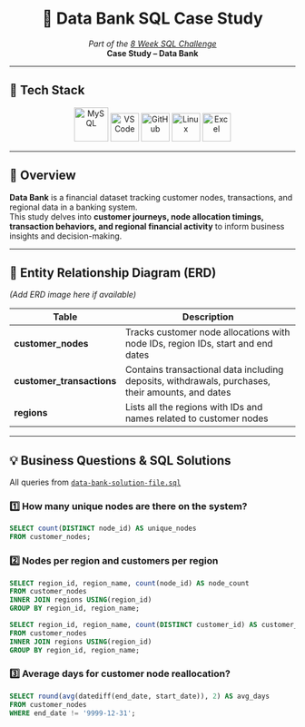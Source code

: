 <h1 align="center">🏦 Data Bank SQL Case Study</h1>
<p align="center">
  <i>Part of the <a href="https://8weeksqlchallenge.com/">8 Week SQL Challenge</a></i><br>
  <b>Case Study – Data Bank</b>
</p>

---

## 🧰 Tech Stack
<p align="center">
  <img src="https://cdn.jsdelivr.net/gh/devicons/devicon/icons/mysql/mysql-original-wordmark.svg" width="60" alt="MySQL"/>
  <img src="https://cdn.jsdelivr.net/gh/devicons/devicon/icons/vscode/vscode-original.svg" width="50" alt="VS Code"/>
  <img src="https://cdn.jsdelivr.net/gh/devicons/devicon/icons/github/github-original.svg" width="50" alt="GitHub"/>
  <img src="https://cdn.jsdelivr.net/gh/devicons/devicon/icons/linux/linux-original.svg" width="50" alt="Linux"/>
  <img src="https://upload.wikimedia.org/wikipedia/commons/7/7f/Microsoft_Office_Excel_%282019–present%29.svg" width="50" alt="Excel"/>
</p>

---

## 📘 Overview
**Data Bank** is a financial dataset tracking customer nodes, transactions, and regional data in a banking system.  
This study delves into **customer journeys, node allocation timings, transaction behaviors, and regional financial activity** to inform business insights and decision-making.

---

## 🧩 Entity Relationship Diagram (ERD)
*(Add ERD image here if available)*

| Table                 | Description                                                                                  |
|-----------------------|----------------------------------------------------------------------------------------------|
| **customer_nodes**        | Tracks customer node allocations with node IDs, region IDs, start and end dates             |
| **customer_transactions** | Contains transactional data including deposits, withdrawals, purchases, their amounts, and dates |
| **regions**               | Lists all the regions with IDs and names related to customer nodes                           |

---

## 💡 Business Questions & SQL Solutions
All queries from [`data-bank-solution-file.sql`](./data-bank-solution-file.sql)

### 1️⃣ How many unique nodes are there on the system?
```sql
SELECT count(DISTINCT node_id) AS unique_nodes
FROM customer_nodes;
```
### 2️⃣ Nodes per region and customers per region
```sql
SELECT region_id, region_name, count(node_id) AS node_count
FROM customer_nodes
INNER JOIN regions USING(region_id)
GROUP BY region_id, region_name;

SELECT region_id, region_name, count(DISTINCT customer_id) AS customer_count
FROM customer_nodes
INNER JOIN regions USING(region_id)
GROUP BY region_id, region_name;
```

### 3️⃣ Average days for customer node reallocation?
```sql
SELECT round(avg(datediff(end_date, start_date)), 2) AS avg_days
FROM customer_nodes
WHERE end_date != '9999-12-31';
```



